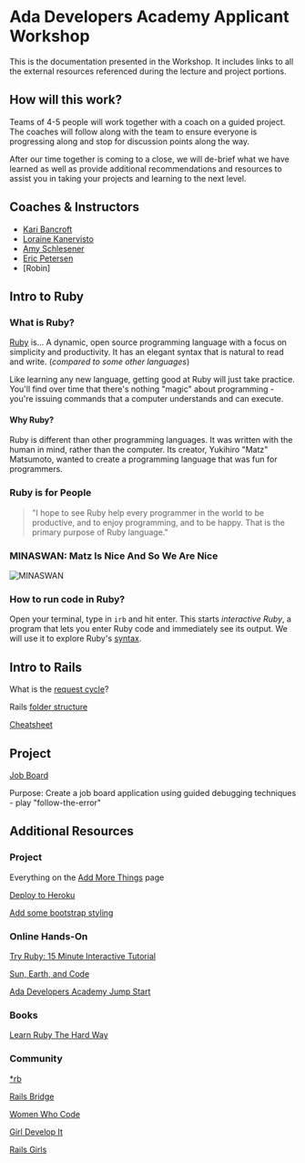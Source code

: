 # Ada Developers Academy Applicant Workshop

This is the documentation presented in the Workshop. It includes links to all the external resources referenced during the lecture and project portions.

## How will this work?
Teams of 4-5 people will work together with a coach on a guided project. The coaches will follow along with the team to ensure everyone is progressing along and stop for discussion points along the way.

After our time together is coming to a close, we will de-brief what we have learned as well as provide additional recommendations and resources to assist you in taking your projects and learning to the next level.

## Coaches & Instructors
- [Kari Bancroft](http://twitter.com/karianneban)
- [Loraine Kanervisto](http://twitter.com/lorainekv)
- [Amy Schlesener](http://twitter.com/AmySchlesener)
- [Eric Petersen](http://twitter.com/nepeter)
- [Robin]

## Intro to Ruby

### What is Ruby?
[Ruby](https://www.ruby-lang.org/en/) is...
A dynamic, open source programming language with a focus on simplicity and productivity. It has an elegant syntax that is natural to read and write. (_compared to some other languages_)

Like learning any new language, getting good at Ruby will just take practice. You'll find over time that there's nothing "magic" about programming - you're issuing commands that a computer understands and can execute.

#### Why Ruby?

Ruby is different than other programming languages. It was written with the human in mind, rather than the computer. Its creator, Yukihiro "Matz" Matsumoto, wanted to create a programming language that was fun for programmers.

### Ruby is for People

> "I hope to see Ruby help every programmer in the world to be productive, and to enjoy programming, and to be happy. That is the primary purpose of Ruby language."

### MINASWAN: Matz Is Nice And So We Are Nice

![MINASWAN](https://pbs.twimg.com/media/B2575XuCIAE4BNB.jpg)

### How to run code in Ruby?

Open your terminal, type in `irb` and hit enter. This starts _interactive Ruby_, a program that lets you enter Ruby code and immediately see its output. We will use it to explore Ruby's [syntax](http://docs.railsbridge.org/intro-to-rails/ruby_language).

## Intro to Rails

What is the [request cycle](http://docs.railsbridge.org/job-board/the_request_cycle)?

Rails [folder structure](http://www.codelearn.org/ruby-on-rails-tutorial/rails-directory-overview)

[Cheatsheet](http://www.pragtob.info/rails-beginner-cheatsheet/#)

## Project
[Job Board](http://docs.railsbridge.org/job-board/)

Purpose: Create a job board application using guided debugging techniques - play "follow-the-error"

## Additional Resources

### Project
Everything on the [Add More Things](http://docs.railsbridge.org/job-board/add_more_things) page

[Deploy to Heroku](http://docs.railsbridge.org/intro-to-rails/deploying_to_heroku)

[Add some bootstrap styling](http://www.w3schools.com/bootstrap/)

### Online Hands-On
[Try Ruby: 15 Minute Interactive Tutorial](http://tryruby.org/levels/1/challenges/0)

[Sun, Earth, and Code](http://www.codecademy.com/en/goals/web-beginner-en-ymqg0)

[Ada Developers Academy Jump Start](https://github.com/Ada-Developers-Academy/jump-start)

### Books
[Learn Ruby The Hard Way](http://learnrubythehardway.org/book/)

### Community
[*rb](https://twitter.com/splat_rb)

[Rails Bridge](http://www.meetup.com/SeattleRailsBridge/)

[Women Who Code](http://www.meetup.com/Women-Who-Code-Seattle/)

[Girl Develop It](http://www.meetup.com/Girl-Develop-It-Seattle/)

[Rails Girls](http://guides.railsgirls.com/app/)
